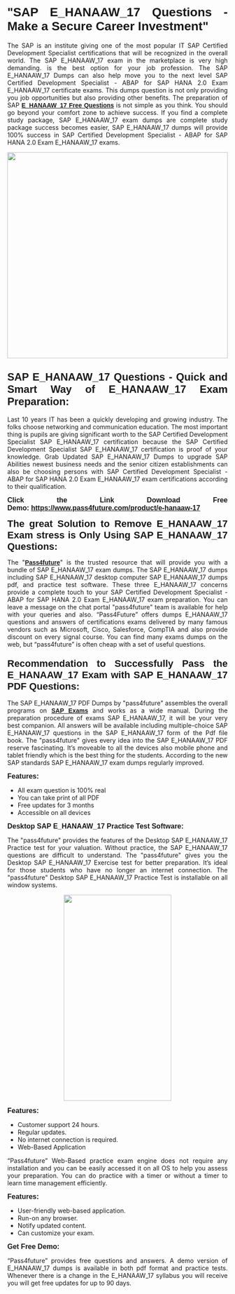 
<h1 style="text-align: justify;"><span style="font-family:Tahoma,Geneva,sans-serif;"><strong>"SAP E_HANAAW_17 Questions - Make a Secure Career Investment"</strong></span></h1>

<p style="text-align: justify;">The SAP is an institute giving one of the most popular IT SAP Certified Development Specialist certifications that will be recognized in the overall world. The SAP E_HANAAW_17 exam in the marketplace is very high demanding. is the best option for your job profession. The SAP E_HANAAW_17 Dumps can also help move you to the next level SAP Certified Development Specialist - ABAP for SAP HANA 2.0 Exam E_HANAAW_17 certificate exams. This dumps question is not only providing you job opportunities but also providing other benefits. The preparation of SAP <span style="font-family:Tahoma,Geneva,sans-serif;"><strong><a href="https://www.pass4future.com/questions/sap/e-hanaaw-17">E_HANAAW_17 Free Questions</a></strong></span> is not simple as you think. You should go beyond your comfort zone to achieve success. If you find a complete study package, SAP E_HANAAW_17 exam dumps are complete study package success becomes easier, SAP E_HANAAW_17 dumps will provide 100% success in SAP Certified Development Specialist - ABAP for SAP HANA 2.0 Exam E_HANAAW_17 exams.</p>

<p style="text-align: justify;"><a href="https://www.pass4future.com/product/e-hanaaw-17"><img alt="" src="https://lh3.googleusercontent.com/pw/AM-JKLVhEO4I138wJzOepD3laGU-R1M7eT-OTYdow6pCESip26lSeaxxzS9BVWUKuzj1e3L_MoxCfVgBEvV8ODwl1LGzlZbt6HJm3NXXplPwnYiBfuYM_eQCcVVRMaAwHdsl3AhHOZS-up7mzwmd4i4EpEGq=w1112-h625-no?authuser=0" style="width: 100%; height: 470px;" /></a></p>

<h2 style="text-align: justify;"><span style="font-size:24px;"><strong><span style="font-family:Tahoma,Geneva,sans-serif;">SAP E_HANAAW_17 Questions - Quick and Smart Way of E_HANAAW_17 Exam Preparation:</span></strong></span></h2>

<p style="text-align: justify;">Last 10 years IT has been a quickly developing and growing industry. The folks choose networking and communication education. The most important thing is pupils are giving significant worth to the SAP Certified Development Specialist SAP E_HANAAW_17 certification because the SAP Certified Development Specialist SAP E_HANAAW_17 certification is proof of your knowledge. Grab Updated SAP E_HANAAW_17 Dumps to upgrade SAP Abilities newest business needs and the senior citizen establishments can also be choosing persons with SAP Certified Development Specialist - ABAP for SAP HANA 2.0 Exam E_HANAAW_17 exam certifications according to their qualification.</p>

<p style="text-align: justify;"><strong><span style="font-family:Lucida Sans Unicode,Lucida Grande,sans-serif;"><span style="font-size:16px;">Click the Link Download Free Demo: <a href="https://www.pass4future.com/product/e-hanaaw-17">https://www.pass4future.com/product/e-hanaaw-17</a></span></span></strong></p>

<p style="text-align: justify;"><strong><span style="font-size:22px;"><span style="font-family:Tahoma,Geneva,sans-serif;">The great Solution to Remove E_HANAAW_17 Exam stress is Only Using SAP E_HANAAW_17 Questions:</span></span></strong></p>

<p style="text-align: justify;">The "<span style="font-family:Lucida Sans Unicode,Lucida Grande,sans-serif;"><a href="https://www.pass4future.com/"><strong>Pass4future</strong></a></span>" is the trusted resource that will provide you with a bundle of SAP E_HANAAW_17 exam dumps. The SAP E_HANAAW_17 dumps including SAP E_HANAAW_17 desktop computer SAP E_HANAAW_17 dumps pdf, and practice test software. These three E_HANAAW_17 concerns provide a complete touch to your SAP Certified Development Specialist - ABAP for SAP HANA 2.0 Exam E_HANAAW_17 exam preparation. You can leave a message on the chat portal "pass4future" team is available for help with your queries and also. “Pass4Future” offers dumps E_HANAAW_17 questions and answers of certifications exams delivered by many famous vendors such as Microsoft, Cisco, Salesforce, CompTIA and also provide discount on every signal course. You can find many exams dumps on the web, but “pass4future” is often cheap with a set of useful questions.</p>

<h3 style="text-align: justify;"><span style="font-size:22px;"><strong><span style="font-family:Tahoma,Geneva,sans-serif;">Recommendation to Successfully Pass the E_HANAAW_17 Exam with SAP E_HANAAW_17 PDF Questions:</span></strong></span></h3>

<p style="text-align: justify;">The SAP E_HANAAW_17 PDF Dumps by "pass4future" assembles the overall programs on <span style="font-family:Lucida Sans Unicode,Lucida Grande,sans-serif;"><strong><a href="https://www.pass4future.com/sap">SAP Exams</a></strong></span> and works as a wide manual. During the preparation procedure of exams SAP E_HANAAW_17, it will be your very best companion. All answers will be available including multiple-choice SAP E_HANAAW_17 questions in the SAP E_HANAAW_17 form of the Pdf file book. The "pass4future" gives every idea into the SAP E_HANAAW_17 PDF reserve fascinating. It’s moveable to all the devices also mobile phone and tablet friendly which is the best thing for the students. According to the new SAP standards SAP E_HANAAW_17 exam dumps regularly improved.</p>

<p style="text-align: justify;"><span style="font-family:Lucida Sans Unicode,Lucida Grande,sans-serif;"><span style="font-size:16px;"><strong>Features:</strong></span></span></p>

<ul>
	<li style="text-align: justify;">All exam question is 100% real</li>
	<li style="text-align: justify;">You can take print of all PDF</li>
	<li style="text-align: justify;">Free updates for 3 months </li>
	<li style="text-align: justify;">Accessible on all devices</li>
</ul>

<p style="text-align: justify;"><span style="font-family:Tahoma,Geneva,sans-serif;"><span style="font-size:16px;"><strong>Desktop SAP E_HANAAW_17 Practice Test Software:</strong></span></span></p>

<p style="text-align: justify;">The "pass4future" provides the features of the Desktop SAP E_HANAAW_17 Practice test for your valuation. Without practice, the SAP E_HANAAW_17 questions are difficult to understand. The "pass4future" gives you the Desktop SAP E_HANAAW_17 Exercise test for better preparation. It’s ideal for those students who have no longer an internet connection. The "pass4future" Desktop SAP E_HANAAW_17 Practice Test is installable on all window systems.</p>

<p style="text-align: center;"><a href="https://www.pass4future.com/product/e-hanaaw-17"><img alt="" src="https://lh3.googleusercontent.com/pw/AM-JKLV3yUm3jiqqIo1xIsj1VJ_UeysYexQY-pRYO0rIFl3vg11QZioN-gzffpw2AfKqFynWuvoXOreWrWS0swpr4xmOSWfwII2jvatteuqrfxiWGFBSHPiZUCoi33jqeymK5dmu-0enyX6tayRCAMHw05jv=s625-no?authuser=0" style="width: 70%; height: 470px;" /></a></p>

<p style="text-align: justify;"><span style="font-size:16px;"><span style="font-family:Lucida Sans Unicode,Lucida Grande,sans-serif;"><strong>Features:</strong></span></span></p>

<ul>
	<li style="text-align: justify;">Customer support 24 hours. </li>
	<li style="text-align: justify;">Regular updates. </li>
	<li style="text-align: justify;">No internet connection is required.</li>
	<li style="text-align: justify;">Web-Based Application</li>
</ul>

<p style="text-align: justify;">“Pass4future” Web-Based practice exam engine does not require any installation and you can be easily accessed it on all OS to help you assess your preparation. You can do practice with a timer or without a timer to learn time management efficiently.</p>

<p style="text-align: justify;"><strong><span style="font-size:16px;"><span style="font-family:Lucida Sans Unicode,Lucida Grande,sans-serif;">Features:</span></span></strong></p>

<ul>
	<li style="text-align: justify;">User-friendly web-based application.</li>
	<li style="text-align: justify;">Run-on any browser. </li>
	<li style="text-align: justify;">Notify updated content.</li>
	<li style="text-align: justify;">Can customize your exam.</li>
</ul>

<p style="text-align: justify;"><span style="font-size:16px;"><span style="font-family:Lucida Sans Unicode,Lucida Grande,sans-serif;"><strong>Get Free Demo:</strong></span></span></p>

<p style="text-align: justify;">“Pass4future” provides free questions and answers. A demo version of E_HANAAW_17 dumps is available in both pdf format and practice tests. Whenever there is a change in the E_HANAAW_17 syllabus you will receive you will get free updates for up to 90 days. </p>
